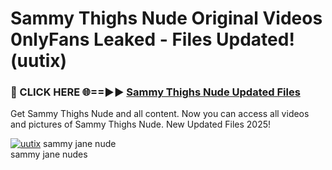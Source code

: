 # Sammy Thighs Nude Original Videos 0nlyFans Leaked - Files Updated! (uutix)

<h3>🔴 CLICK HERE 🌐==►► <a href="https://tinyurl.com/yc6ubb5a" rel="nofollow">Sammy Thighs Nude Updated Files</a></h3>

Get Sammy Thighs Nude and all content. Now you can access all videos and pictures of Sammy Thighs Nude. New Updated Files 2025!

[![uutix](https://i.imgur.com/7eu0CRL.gif)](https://tinyurl.com/yc6ubb5a)
sammy jane nude<br>
sammy jane nudes